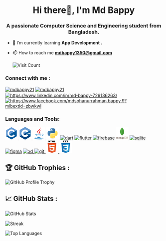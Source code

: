 <h1 align="center">Hi there👋, I'm Md Bappy</h1>
<h3 align="center">A passionate Computer Science and Engineering student from Bangladesh.</h3>

- 🌱 I’m currently learning **App Development .**

- 📫 How to reach me **mdbappy1350@gmail.com**
<br><br>
  <img src="https://visitcount.itsvg.in/api?id=mdbappy21&icon=0&color=12" alt="Visit Count">

<h3 align="left">Connect with me :</h3>
<p align="left">
    <a href="https://t.me/mdbappy21" target="blank"> <img align="center" src="https://cdn-icons-png.flaticon.com/512/906/906377.png?w=360&t=st=1683094489~exp=1683095089~hmac=43c97521da5b4065130ee0031a2c299202eec9c4a81088225b7a2ed48047953c" alt="mdbappy21" height="30" width="30" /></a>
    <a href="https://wa.link/c79zkw" target="_blank"> <img align="center" src="https://upload.wikimedia.org/wikipedia/commons/thumb/6/6b/WhatsApp.svg/1024px-WhatsApp.svg.png" alt="mdbappy21" height="42" width="42" /></a>
    <a href="https://www.linkedin.com/in/md-bappy-729136263/" target="blank"><img align="center" src="https://raw.githubusercontent.com/rahuldkjain/github-profile-readme-generator/master/src/images/icons/Social/linked-in-alt.svg" alt="https://www.linkedin.com/in/md-bappy-729136263/" height="30" width="40" /></a>
    <a href="https://www.facebook.com/mdsohanurrahman.bappy.9?mibextid=ZbWKwL" target="blank"><img align="center" src="https://raw.githubusercontent.com/rahuldkjain/github-profile-readme-generator/master/src/images/icons/Social/facebook.svg" alt="https://www.facebook.com/mdsohanurrahman.bappy.9?mibextid=zbwkwl" height="30" width="40" /></a>
</p>

<h3 align="left">Languages and Tools:</h3>
<p align="left"> <a href="https://www.cprogramming.com/" target="_blank" rel="noreferrer"> <img src="https://raw.githubusercontent.com/devicons/devicon/master/icons/c/c-original.svg" alt="c" width="40" height="40"/> </a>
    <a href="https://www.w3schools.com/cpp/" target="_blank" rel="noreferrer"> <img src="https://raw.githubusercontent.com/devicons/devicon/master/icons/cplusplus/cplusplus-original.svg" alt="cplusplus" width="40" height="40"/> </a>
    <a href="https://www.java.com" target="_blank" rel="noreferrer"> <img src="https://raw.githubusercontent.com/devicons/devicon/master/icons/java/java-original.svg" alt="java" width="40" height="40"/> </a>
    <a href="https://www.python.org" target="_blank" rel="noreferrer">  <img src="https://raw.githubusercontent.com/devicons/devicon/master/icons/python/python-original.svg"  alt="python"  width="40" height="40" />  </a>
    <a href="https://dart.dev" target="_blank" rel="noreferrer"><img src="https://www.vectorlogo.zone/logos/dartlang/dartlang-icon.svg" alt="dart"width="40" height="40"/></a>
    <a href="https://flutter.dev" target="_blank" rel="noreferrer"> <img src="https://www.vectorlogo.zone/logos/flutterio/flutterio-icon.svg"  alt="flutter"  width="40" height="40" /> </a>
    <a href="https://firebase.google.com/" target="_blank" rel="noreferrer"> <img src="https://www.vectorlogo.zone/logos/firebase/firebase-icon.svg"alt="firebase" width="40" height="40" /></a>
    <a href="https://www.mongodb.com/" target="_blank" rel="noreferrer">  <img   src="https://raw.githubusercontent.com/devicons/devicon/master/icons/mongodb/mongodb-original-wordmark.svg"   alt="mongodb"  width="40"  height="40"   /> </a>
    <a href="https://www.sqlite.org/" target="_blank" rel="noreferrer"> <img  src="https://www.vectorlogo.zone/logos/sqlite/sqlite-icon.svg"  alt="sqlite"  width="40"  height="40" /> </a>
    <a href="https://www.figma.com/" target="_blank" rel="noreferrer"> <img src="https://www.vectorlogo.zone/logos/figma/figma-icon.svg"alt="figma"width="40"height="40"/></a>
     <a  href="https://www.adobe.com/products/xd.html" target="_blank"   rel="noreferrer" >    <img   src="https://upload.wikimedia.org/wikipedia/commons/thumb/c/c2/Adobe_XD_CC_icon.svg/1200px-Adobe_XD_CC_icon.svg.png"   alt="xd"  width="40"  height="40" /> </a>
    <a href="https://git-scm.com/" target="_blank" rel="noreferrer"> <img src="https://www.vectorlogo.zone/logos/git-scm/git-scm-icon.svg" alt="git" width="40" height="40"/> </a>
    <a href="https://www.w3.org/html/" target="_blank" rel="noreferrer"> <img src="https://raw.githubusercontent.com/devicons/devicon/master/icons/html5/html5-original-wordmark.svg" alt="html5" width="40" height="40"/> </a>
    <a href="https://www.w3schools.com/css/" target="_blank" rel="noreferrer"> <img src="https://raw.githubusercontent.com/devicons/devicon/master/icons/css3/css3-original-wordmark.svg" alt="css3" width="40" height="40"/> </a>
   
</p>

## 🏆 GitHub Trophies :
<img src="https://github-profile-trophy.vercel.app/?username=mdbappy21&theme=onestar&no-frame=true&no-bg=false&margin-w=4" alt="GitHub Profile Trophy">

## 📈 GitHub Stats :
<p><img align="center" src="https://github-readme-stats.vercel.app/api?username=mdbappy21&theme=great-gatsby&hide_show_icons=true&locale=en" alt="GitHub Stats" /></p>
<p><img src="https://github-readme-streak-stats.herokuapp.com/?user=mdbappy21&theme=great-gatsby" align="center"  alt="Streak" /></p>
<p><img align="left" src="https://github-readme-stats.vercel.app/api/top-langs?username=mdbappy21&theme=great-gatsby" alt="Top Languages" /></p>
